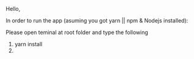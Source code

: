 Hello,

In order to run the app (asuming you got yarn || npm & Nodejs installed):

Please open teminal at root folder and type the following

1. yarn install
2.